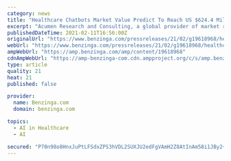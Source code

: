```yaml
---
category: news
title: "Healthcare Chatbots Market Value Predict To Reach US $624.4 Million By 2027: Acumen Research And Consulting"
excerpt: "Acumen Research and Consulting, a global provider of market research studies, in a recently published report titled \"Healthcare Chatbots Market– Global Industry Analysis,"
publishedDateTime: 2021-02-11T16:56:00Z
originalUrl: "https://www.benzinga.com/pressreleases/21/02/g19618968/healthcare-chatbots-market-value-predict-to-reach-us-624-4-million-by-2027-acumen-research-and-con"
webUrl: "https://www.benzinga.com/pressreleases/21/02/g19618968/healthcare-chatbots-market-value-predict-to-reach-us-624-4-million-by-2027-acumen-research-and-con"
ampWebUrl: "https://amp.benzinga.com/amp/content/19618968"
cdnAmpWebUrl: "https://amp-benzinga-com.cdn.ampproject.org/c/s/amp.benzinga.com/amp/content/19618968"
type: article
quality: 21
heat: 21
published: false

provider:
  name: Benzinga.com
  domain: benzinga.com

topics:
  - AI in Healthcare
  - AI

secured: "P70n98o8HnxJuPtLFSdxZPS3hVDL2SUXJU2edFgVAmH2Z8AtInAm58i1JBy2+aLlkp4PNnJxTmIqVPA62Qj2cTqIIMxHCxaZd7AhzC0nKBeDJLmqnkVUgLaeoxyS35d8TafjXa95EF3xZZApi//KNSU16JQgztfcnAw4kAOaGpmOuVYfCGUwwcTdUTf9jtLACLlR279zv6n/fq60DZhddqZSAlkXLcnIp5afzDPUhPtthf4EsJk8jbPH4C9224nihewn/CUil/W5YR7oQOYnnQ2FV83p1iQ+5nsAA27ZccwUDU+43MQMe8SuK52eFrZRUiVG309GUuUv2xO2YHBbY0WVJDnqjSadcwVa7Bm1qN0=;diJ9/swwHXmeQslSNzx1BA=="
---
```


